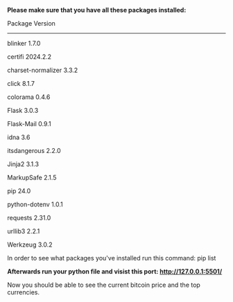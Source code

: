 **Please make sure that you have all these packages installed:**

Package            Version
------------------ --------
blinker            1.7.0

certifi            2024.2.2

charset-normalizer 3.3.2

click              8.1.7

colorama           0.4.6

Flask              3.0.3

Flask-Mail         0.9.1

idna               3.6

itsdangerous       2.2.0

Jinja2             3.1.3

MarkupSafe         2.1.5

pip                24.0

python-dotenv      1.0.1

requests           2.31.0

urllib3            2.2.1

Werkzeug           3.0.2


In order to see what packages you've installed run this command: pip list


**Afterwards run your python file and visist this port: http://127.0.0.1:5501/**

Now you should be able to see the current bitcoin price and the top currencies.
